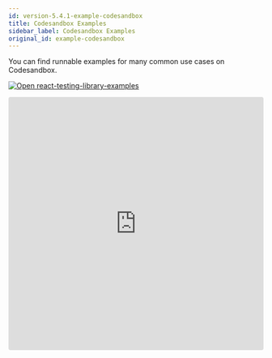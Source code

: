 ```yaml
---
id: version-5.4.1-example-codesandbox
title: Codesandbox Examples
sidebar_label: Codesandbox Examples
original_id: example-codesandbox
---
```


You can find runnable examples for many common use cases on Codesandbox.

[![Open react-testing-library-examples](https://codesandbox.io/static/img/play-codesandbox.svg)](https://codesandbox.io/s/github/kentcdodds/react-testing-library-examples/tree/master/)

<iframe src="https://codesandbox.io/embed/github/kentcdodds/react-testing-library-examples/tree/master/?expanddevtools=1&fontsize=13&hidenavigation=1&initialpath=%2F__tests__%2Fasync.js&module=%2Fsrc%2F__tests__%2Fasync.js&moduleview=1&previewwindow=tests&view=editor" style="width:100%; height:500px; border:0; border-radius: 4px; overflow:hidden;" sandbox="allow-modals allow-forms allow-popups allow-scripts allow-same-origin"></iframe>
